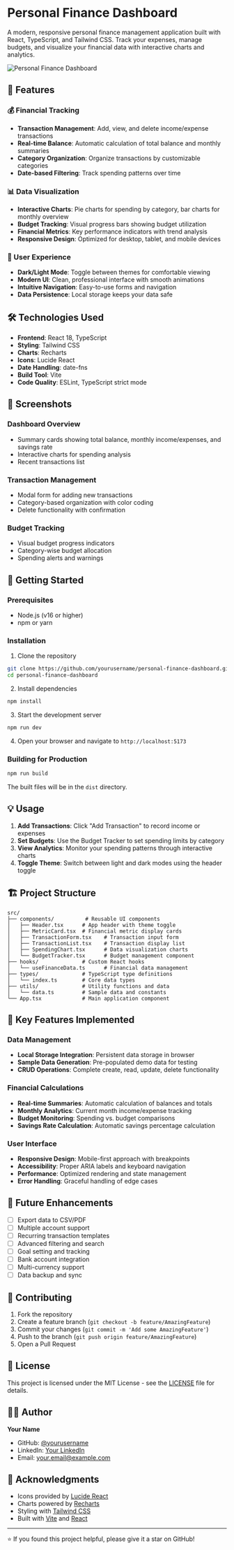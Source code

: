 # Personal Finance Dashboard

A modern, responsive personal finance management application built with React, TypeScript, and Tailwind CSS. Track your expenses, manage budgets, and visualize your financial data with interactive charts and analytics.

![Personal Finance Dashboard](https://via.placeholder.com/800x400/3B82F6/FFFFFF?text=Personal+Finance+Dashboard)

## 🚀 Features

### 💰 Financial Tracking
- **Transaction Management**: Add, view, and delete income/expense transactions
- **Real-time Balance**: Automatic calculation of total balance and monthly summaries
- **Category Organization**: Organize transactions by customizable categories
- **Date-based Filtering**: Track spending patterns over time

### 📊 Data Visualization
- **Interactive Charts**: Pie charts for spending by category, bar charts for monthly overview
- **Budget Tracking**: Visual progress bars showing budget utilization
- **Financial Metrics**: Key performance indicators with trend analysis
- **Responsive Design**: Optimized for desktop, tablet, and mobile devices

### 🎨 User Experience
- **Dark/Light Mode**: Toggle between themes for comfortable viewing
- **Modern UI**: Clean, professional interface with smooth animations
- **Intuitive Navigation**: Easy-to-use forms and navigation
- **Data Persistence**: Local storage keeps your data safe

## 🛠️ Technologies Used

- **Frontend**: React 18, TypeScript
- **Styling**: Tailwind CSS
- **Charts**: Recharts
- **Icons**: Lucide React
- **Date Handling**: date-fns
- **Build Tool**: Vite
- **Code Quality**: ESLint, TypeScript strict mode

## 📱 Screenshots

### Dashboard Overview
- Summary cards showing total balance, monthly income/expenses, and savings rate
- Interactive charts for spending analysis
- Recent transactions list

### Transaction Management
- Modal form for adding new transactions
- Category-based organization with color coding
- Delete functionality with confirmation

### Budget Tracking
- Visual budget progress indicators
- Category-wise budget allocation
- Spending alerts and warnings

## 🚀 Getting Started

### Prerequisites
- Node.js (v16 or higher)
- npm or yarn

### Installation

1. Clone the repository
```bash
git clone https://github.com/yourusername/personal-finance-dashboard.git
cd personal-finance-dashboard
```

2. Install dependencies
```bash
npm install
```

3. Start the development server
```bash
npm run dev
```

4. Open your browser and navigate to `http://localhost:5173`

### Building for Production

```bash
npm run build
```

The built files will be in the `dist` directory.

## 💡 Usage

1. **Add Transactions**: Click "Add Transaction" to record income or expenses
2. **Set Budgets**: Use the Budget Tracker to set spending limits by category
3. **View Analytics**: Monitor your spending patterns through interactive charts
4. **Toggle Theme**: Switch between light and dark modes using the header toggle

## 🏗️ Project Structure

```
src/
├── components/          # Reusable UI components
│   ├── Header.tsx      # App header with theme toggle
│   ├── MetricCard.tsx  # Financial metric display cards
│   ├── TransactionForm.tsx    # Transaction input form
│   ├── TransactionList.tsx    # Transaction display list
│   ├── SpendingChart.tsx      # Data visualization charts
│   └── BudgetTracker.tsx      # Budget management component
├── hooks/              # Custom React hooks
│   └── useFinanceData.ts      # Financial data management
├── types/              # TypeScript type definitions
│   └── index.ts        # Core data types
├── utils/              # Utility functions and data
│   └── data.ts         # Sample data and constants
└── App.tsx             # Main application component
```

## 🎯 Key Features Implemented

### Data Management
- **Local Storage Integration**: Persistent data storage in browser
- **Sample Data Generation**: Pre-populated demo data for testing
- **CRUD Operations**: Complete create, read, update, delete functionality

### Financial Calculations
- **Real-time Summaries**: Automatic calculation of balances and totals
- **Monthly Analytics**: Current month income/expense tracking
- **Budget Monitoring**: Spending vs. budget comparisons
- **Savings Rate Calculation**: Automatic savings percentage calculation

### User Interface
- **Responsive Design**: Mobile-first approach with breakpoints
- **Accessibility**: Proper ARIA labels and keyboard navigation
- **Performance**: Optimized rendering and state management
- **Error Handling**: Graceful handling of edge cases

## 🔮 Future Enhancements

- [ ] Export data to CSV/PDF
- [ ] Multiple account support
- [ ] Recurring transaction templates
- [ ] Advanced filtering and search
- [ ] Goal setting and tracking
- [ ] Bank account integration
- [ ] Multi-currency support
- [ ] Data backup and sync

## 🤝 Contributing

1. Fork the repository
2. Create a feature branch (`git checkout -b feature/AmazingFeature`)
3. Commit your changes (`git commit -m 'Add some AmazingFeature'`)
4. Push to the branch (`git push origin feature/AmazingFeature`)
5. Open a Pull Request

## 📄 License

This project is licensed under the MIT License - see the [LICENSE](LICENSE) file for details.

## 👨‍💻 Author

**Your Name**
- GitHub: [@yourusername](https://github.com/yourusername)
- LinkedIn: [Your LinkedIn](https://linkedin.com/in/yourprofile)
- Email: your.email@example.com

## 🙏 Acknowledgments

- Icons provided by [Lucide React](https://lucide.dev/)
- Charts powered by [Recharts](https://recharts.org/)
- Styling with [Tailwind CSS](https://tailwindcss.com/)
- Built with [Vite](https://vitejs.dev/) and [React](https://reactjs.org/)

---

⭐ If you found this project helpful, please give it a star on GitHub!